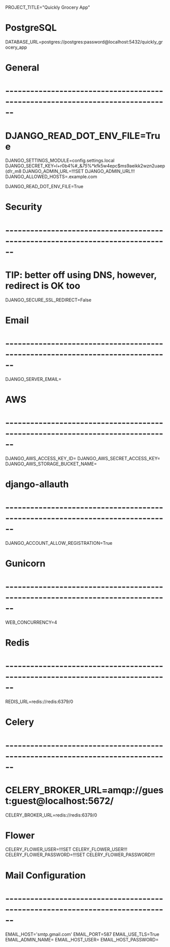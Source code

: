 PROJECT_TITLE="Quickly Grocery App"

# PostgreSQL
DATABASE_URL=postgres://postgres:password@localhost:5432/quickly_grocery_app

# General
# ------------------------------------------------------------------------------
# DJANGO_READ_DOT_ENV_FILE=True
DJANGO_SETTINGS_MODULE=config.settings.local
DJANGO_SECRET_KEY=l+r0b4%#_&*75*%*kfk5w4epc$ms9aeikk2wzn2uaep(d!r_m8
DJANGO_ADMIN_URL=!!!SET DJANGO_ADMIN_URL!!!
DJANGO_ALLOWED_HOSTS=.example.com

DJANGO_READ_DOT_ENV_FILE=True

# Security
# ------------------------------------------------------------------------------
# TIP: better off using DNS, however, redirect is OK too
DJANGO_SECURE_SSL_REDIRECT=False

# Email
# ------------------------------------------------------------------------------
DJANGO_SERVER_EMAIL=


# AWS
# ------------------------------------------------------------------------------
DJANGO_AWS_ACCESS_KEY_ID=
DJANGO_AWS_SECRET_ACCESS_KEY=
DJANGO_AWS_STORAGE_BUCKET_NAME=

# django-allauth
# ------------------------------------------------------------------------------
DJANGO_ACCOUNT_ALLOW_REGISTRATION=True

# Gunicorn
# ------------------------------------------------------------------------------
WEB_CONCURRENCY=4


# Redis
# ------------------------------------------------------------------------------
REDIS_URL=redis://redis:6379/0

# Celery
# ------------------------------------------------------------------------------
# CELERY_BROKER_URL=amqp://guest:guest@localhost:5672/
CELERY_BROKER_URL=redis://redis:6379/0

# Flower
CELERY_FLOWER_USER=!!!SET CELERY_FLOWER_USER!!!
CELERY_FLOWER_PASSWORD=!!!SET CELERY_FLOWER_PASSWORD!!!

# Mail Configuration
# ------------------------------------------------------------------------------
EMAIL_HOST='smtp.gmail.com'
EMAIL_PORT=587
EMAIL_USE_TLS=True    
EMAIL_ADMIN_NAME=
EMAIL_HOST_USER=
EMAIL_HOST_PASSWORD=
